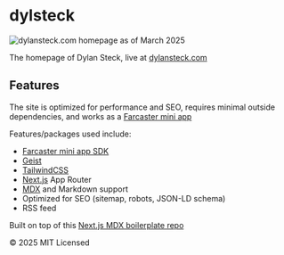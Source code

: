 # dylsteck

![dylansteck.com homepage as of March 2025](https://i.imgur.com/fkG9M3L.png)

The homepage of Dylan Steck, live at [dylansteck.com](https://dylansteck.com)

## Features

The site is optimized for performance and SEO, requires minimal outside dependencies, and works as a [Farcaster mini app](https://miniapps.farcaster.xyz)

Features/packages used include:

- [Farcaster mini app SDK](https://miniapps.farcaster.xyz)
- [Geist](https://vercel.com/font)
- [TailwindCSS](https://tailwindcss.com/)
- [Next.js](https://nextjs.org/) App Router
- [MDX](https://mdxjs.com/) and Markdown support
- Optimized for SEO (sitemap, robots, JSON-LD schema)
- RSS feed

Built on top of this [Next.js MDX boilerplate repo](https://github.com/vercel/examples/tree/main/solutions/blog)

© 2025 MIT Licensed
